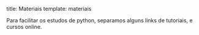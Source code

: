 title: Materiais
template: materiais


Para facilitar os estudos de python, separamos alguns links de tutoriais, e cursos online.
